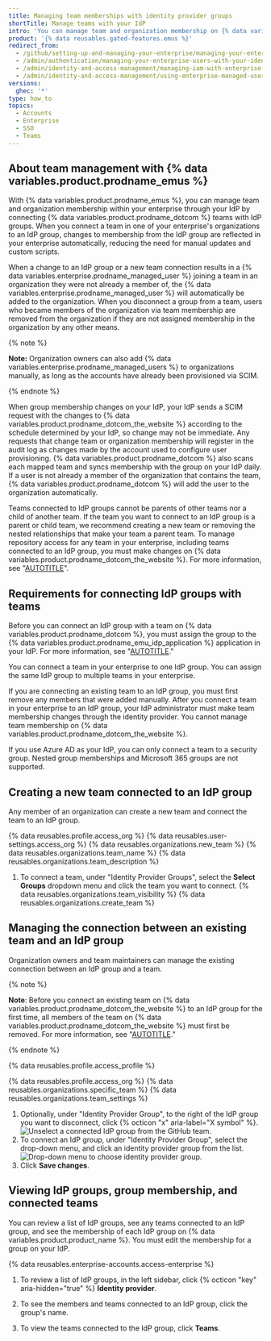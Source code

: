 ```yaml
---
title: Managing team memberships with identity provider groups
shortTitle: Manage teams with your IdP
intro: 'You can manage team and organization membership on {% data variables.product.product_name %} through your identity provider (IdP) by connecting IdP groups with teams within your {% data variables.enterprise.prodname_emu_enterprise %}.'
product: '{% data reusables.gated-features.emus %}'
redirect_from:
  - /github/setting-up-and-managing-your-enterprise/managing-your-enterprise-users-with-your-identity-provider/managing-team-memberships-with-identity-provider-groups
  - /admin/authentication/managing-your-enterprise-users-with-your-identity-provider/managing-team-memberships-with-identity-provider-groups
  - /admin/identity-and-access-management/managing-iam-with-enterprise-managed-users/managing-team-memberships-with-identity-provider-groups
  - /admin/identity-and-access-management/using-enterprise-managed-users-and-saml-for-iam/managing-team-memberships-with-identity-provider-groups
versions:
  ghec: '*'
type: how_to
topics:
  - Accounts
  - Enterprise
  - SSO
  - Teams
---
```


## About team management with {% data variables.product.prodname_emus %}

With {% data variables.product.prodname_emus %}, you can manage team and organization membership within your enterprise through your IdP by connecting {% data variables.product.prodname_dotcom %} teams with IdP groups. When you connect a team in one of your enterprise's organizations to an IdP group, changes to membership from the IdP group are reflected in your enterprise automatically, reducing the need for manual updates and custom scripts.

When a change to an IdP group or a new team connection results in a {% data variables.enterprise.prodname_managed_user %} joining a team in an organization they were not already a member of, the {% data variables.enterprise.prodname_managed_user %} will automatically be added to the organization. When you disconnect a group from a team, users who became members of the organization via team membership are removed from the organization if they are not assigned membership in the organization by any other means.

{% note %}

**Note:** Organization owners can also add {% data variables.enterprise.prodname_managed_users %} to organizations manually, as long as the accounts have already been provisioned via SCIM.

{% endnote %}

When group membership changes on your IdP, your IdP sends a SCIM request with the changes to {% data variables.product.prodname_dotcom_the_website %} according to the schedule determined by your IdP, so change may not be immediate. Any requests that change team or organization membership will register in the audit log as changes made by the account used to configure user provisioning.
{% data variables.product.prodname_dotcom %} also scans each mapped team and syncs membership with the group on your IdP daily. If a user is not already a member of the organization that contains the team, {% data variables.product.prodname_dotcom %} will add the user to the organization automatically.

Teams connected to IdP groups cannot be parents of other teams nor a child of another team. If the team you want to connect to an IdP group is a parent or child team, we recommend creating a new team or removing the nested relationships that make your team a parent team.
To manage repository access for any team in your enterprise, including teams connected to an IdP group, you must make changes on {% data variables.product.prodname_dotcom_the_website %}. For more information, see "[AUTOTITLE](/organizations/managing-user-access-to-your-organizations-repositories/managing-team-access-to-an-organization-repository)".

## Requirements for connecting IdP groups with teams

Before you can connect an IdP group with a team on {% data variables.product.prodname_dotcom %}, you must assign the group to the {% data variables.product.prodname_emu_idp_application %} application in your IdP. For more information, see "[AUTOTITLE](/admin/identity-and-access-management/using-enterprise-managed-users-for-iam/configuring-scim-provisioning-for-enterprise-managed-users)."

You can connect a team in your enterprise to one IdP group. You can assign the same IdP group to multiple teams in your enterprise.

If you are connecting an existing team to an IdP group, you must first remove any members that were added manually. After you connect a team in your enterprise to an IdP group, your IdP administrator must make team membership changes through the identity provider. You cannot manage team membership on {% data variables.product.prodname_dotcom_the_website %}.

If you use Azure AD as your IdP, you can only connect a team to a security group. Nested group memberships and Microsoft 365 groups are not supported.

## Creating a new team connected to an IdP group

Any member of an organization can create a new team and connect the team to an IdP group.

{% data reusables.profile.access_org %}
{% data reusables.user-settings.access_org %}
{% data reusables.organizations.new_team %}
{% data reusables.organizations.team_name %}
{% data reusables.organizations.team_description %}
1. To connect a team, under "Identity Provider Groups", select the **Select Groups** dropdown menu and click the team you want to connect.
{% data reusables.organizations.team_visibility %}
{% data reusables.organizations.create_team %}

## Managing the connection between an existing team and an IdP group

Organization owners and team maintainers can manage the existing connection between an IdP group and a team.

{% note %}

**Note**: Before you connect an existing team on {% data variables.product.prodname_dotcom_the_website %} to an IdP group for the first time, all members of the team on {% data variables.product.prodname_dotcom_the_website %} must first be removed. For more information, see "[AUTOTITLE](/organizations/organizing-members-into-teams/removing-organization-members-from-a-team)."

{% endnote %}

{% data reusables.profile.access_profile %}

{% data reusables.profile.access_org %}
{% data reusables.organizations.specific_team %}
{% data reusables.organizations.team_settings %}
1. Optionally, under "Identity Provider Group", to the right of the IdP group you want to disconnect, click {% octicon "x" aria-label="X symbol" %}.
    ![Unselect a connected IdP group from the GitHub team.](/assets/images/enterprise/github-ae/teams/unselect-idp-group.png)
1. To connect an IdP group, under "Identity Provider Group", select the drop-down menu, and click an identity provider group from the list.
    ![Drop-down menu to choose identity provider group.](/assets/images/enterprise/github-ae/teams/choose-an-idp-group.png)
1. Click **Save changes**.

## Viewing IdP groups, group membership, and connected teams

You can review a list of IdP groups, see any teams connected to an IdP group, and see the membership of each IdP group on {% data variables.product.product_name %}. You must edit the membership for a group on your IdP.

{% data reusables.enterprise-accounts.access-enterprise %}
1. To review a list of IdP groups, in the left sidebar, click {% octicon "key" aria-hidden="true" %} **Identity provider**.

2. To see the members and teams connected to an IdP group, click the group's name.

3. To view the teams connected to the IdP group, click **Teams**.
